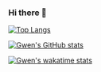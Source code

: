 ### Hi there 👋

<!--
**usergwen/usergwen** is a ✨ _special_ ✨ repository because its `README.md` (this file) appears on your GitHub profile.

Here are some ideas to get you started:

- 🔭 I’m currently working on ...
- 🌱 I’m currently learning ...
- 👯 I’m looking to collaborate on ...
- 🤔 I’m looking for help with ...
- 💬 Ask me about ...
- 📫 How to reach me: ...
- 😄 Pronouns: ...
- ⚡ Fun fact: ...
-->

<!--
- Github Stats Card
-->
[![Top Langs](https://github-readme-stats.vercel.app/api/top-langs/?username=usergwen&hide=javascript,html,css)](https://github.com/anuraghazra/github-readme-stats)

[![Gwen's GitHub stats](https://github-readme-stats.vercel.app/api?username=usergwen&show_icons=true)](https://github.com/anuraghazra/github-readme-stats)

[![Gwen's wakatime stats](https://github-readme-stats.vercel.app/api/wakatime?username=usergwen)](https://github.com/anuraghazra/github-readme-stats)


